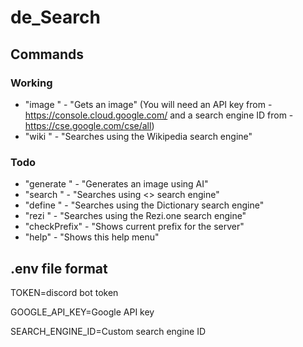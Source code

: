 # de_Search

## Commands

### Working
- "image <prompt>" - "Gets an image" (You will need an API key from  - https://console.cloud.google.com/ and a search engine ID from - https://cse.google.com/cse/all)
- "wiki <prompt>" - "Searches using the Wikipedia search engine"

### Todo
- "generate <prompt>" - "Generates an image using AI"
- "search <prompt>" - "Searches using <> search engine"
- "define <prompt>" - "Searches using the Dictionary search engine" 
- "rezi <prompt>" - "Searches using the Rezi.one search engine"
- "checkPrefix" - "Shows current prefix for the server"
- "help" - "Shows this help menu"
  
 ## .env file format
  
TOKEN=discord bot token

GOOGLE_API_KEY=Google API key

SEARCH_ENGINE_ID=Custom search engine ID